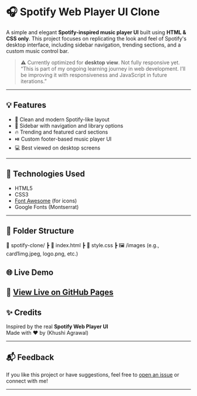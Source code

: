 # 🎧 Spotify Web Player UI Clone

A simple and elegant **Spotify-inspired music player UI** built using **HTML & CSS only**. This project focuses on replicating the look and feel of Spotify's desktop interface, including sidebar navigation, trending sections, and a custom music control bar.

> ⚠️ Currently optimized for **desktop view**. Not fully responsive yet.
> “This is part of my ongoing learning journey in web development. I’ll be improving it with responsiveness and JavaScript in future iterations.”

---

## 💡 Features

- 🎵 Clean and modern Spotify-like layout  
- 📁 Sidebar with navigation and library options  
- 🔥 Trending and featured card sections  
- ⏯️ Custom footer-based music player UI  
- 💻 Best viewed on desktop screens  

---

## 🚀 Technologies Used

- HTML5  
- CSS3  
- [Font Awesome](https://fontawesome.com/) (for icons)  
- Google Fonts (Montserrat)

---

## 📂 Folder Structure

📁 spotify-clone/
┣ 📄 index.html
┣ 📄 style.css
┣ 🖼️ /images (e.g., card1img.jpeg, logo.png, etc.)


## 🌐 Live Demo

🔗 [View Live on GitHub Pages](https://itskhushi-ag.github.io/spotify-clone)  
---

## ✨ Credits

Inspired by the real **Spotify Web Player UI**  
Made with ❤️ by (Khushi Agrawal)

---

## 📬 Feedback

If you like this project or have suggestions, feel free to [open an issue](https://github.com/itskhushi-ag/spotify-clone/issues) or connect with me!

---
